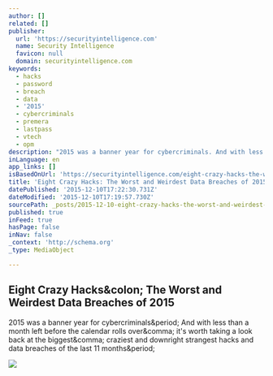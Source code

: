 ```yaml
---
author: []
related: []
publisher:
  url: 'https://securityintelligence.com'
  name: Security Intelligence
  favicon: null
  domain: securityintelligence.com
keywords:
  - hacks
  - password
  - breach
  - data
  - '2015'
  - cybercriminals
  - premera
  - lastpass
  - vtech
  - opm
description: "2015 was a banner year for cybercriminals. And with less than a month left before the calendar rolls over, it's worth taking a look back at the biggest, craziest and downright strangest hacks and data breaches of the last 11 months."
inLanguage: en
app_links: []
isBasedOnUrl: 'https://securityintelligence.com/eight-crazy-hacks-the-worst-and-weirdest-data-breaches-of-2015/#.VmjVObLPUbs.linkedin'
title: 'Eight Crazy Hacks: The Worst and Weirdest Data Breaches of 2015'
datePublished: '2015-12-10T17:22:30.731Z'
dateModified: '2015-12-10T17:19:57.730Z'
sourcePath: _posts/2015-12-10-eight-crazy-hacks-the-worst-and-weirdest-data-breaches-of-2.md
published: true
inFeed: true
hasPage: false
inNav: false
_context: 'http://schema.org'
_type: MediaObject

---
```

<article style=""><h1>Eight Crazy Hacks&amp;colon; The Worst and Weirdest Data Breaches of 2015</h1><p>2015 was a banner year for cybercriminals&amp;period; And with less than a month left before the calendar rolls over&amp;comma; it's worth taking a look back at the biggest&amp;comma; craziest and downright strangest hacks and data breaches of the last 11 months&amp;period;</p><img src="https://static.securityintelligence.com/uploads/2015/12/The-Eight-Biggest-Hacks-From-2015.jpg" /></article>